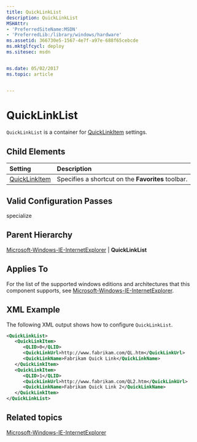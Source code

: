 ```yaml
---
title: QuickLinkList
description: QuickLinkList
MSHAttr:
- 'PreferredSiteName:MSDN'
- 'PreferredLib:/library/windows/hardware'
ms.assetid: 366730e5-1567-4e7f-a97e-688f65cebcde
ms.mktglfcycl: deploy
ms.sitesec: msdn


ms.date: 05/02/2017
ms.topic: article


---
```

# QuickLinkList

`QuickLinkList` is a container for [QuickLinkItem](microsoft-windows-ie-internetexplorer-quicklinklist-quicklinkitem.md) settings.

## Child Elements

| Setting                 | Description                                                                           |
|:------------------------|:--------------------------------------------------------------------------------------|
| [QuickLinkItem](microsoft-windows-ie-internetexplorer-quicklinklist-quicklinkitem.md) | Specifies a shortcut on the <strong>Favorites</strong> toolbar. |

## Valid Configuration Passes

specialize

## Parent Hierarchy

[Microsoft-Windows-IE-InternetExplorer](microsoft-windows-ie-internetexplorer.md) | **QuickLinkList**

## Applies To

For the list of the supported windows editions and architectures that this component supports, see [Microsoft-Windows-IE-InternetExplorer](microsoft-windows-ie-internetexplorer.md).

## XML Example

The following XML output shows how to configure `QuickLinkList`.

```XML
<QuickLinkList>
   <QuickLinkItem>
      <QLID>0</QLID>
      <QuickLinkUrl>http://www.fabrikam.com/QL.htm</QuickLinkUrl>
      <QuickLinkName>Fabrikam Quick Link</QuickLinkName>
   </QuickLinkItem>
   <QuickLinkItem>
      <QLID>1</QLID>
      <QuickLinkUrl>http://www.fabrikam.com/QL2.htm</QuickLinkUrl>
      <QuickLinkName>Fabrikam Quick Link 2</QuickLinkName>
   </QuickLinkItem>
</QuickLinkList>
```

## Related topics

[Microsoft-Windows-IE-InternetExplorer](microsoft-windows-ie-internetexplorer.md)
